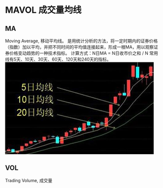 # MAVOL 成交量均线

## MA
Moving Average, 移动平均线。
是用统计分析的方法，将一定时期内的证券价格（指数）加以平均，并把不同时间的平均值连接起来，形成一根MA，用以观察证券价格变动趋势的一种技术指标。
计算方式：N日MA = N日收市价之和 / N
常用线有5天、10天、30天、60天、120天和240天的指标。
![MA](https://raw.githubusercontent.com/ericwangzq/Eric_Blog/master/assets/20200430165355.png?token=ACWILHDE7K4WEPCOOLRAJ6S6VKJGE)




## VOL
Trading Volume, 成交量

